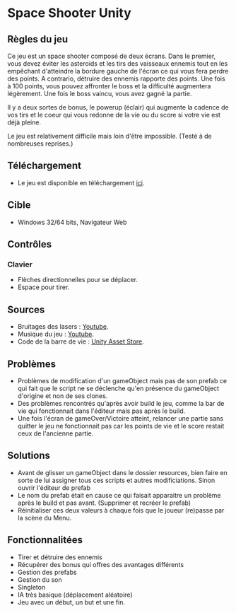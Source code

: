 # Space Shooter Unity

## Règles du jeu

Ce jeu est un space shooter composé de deux écrans. Dans le premier, vous devez éviter les asteroids et les tirs des vaisseaux ennemis tout en les empêchant d'atteindre 
la bordure gauche de l'écran ce qui vous fera perdre des points. A contrario, détruire des ennemis rapporte des points. Une fois à 100 points, vous pouvez affronter le boss et la
difficulté augmentera légèrement. Une fois le boss vaincu, vous avez gagné la partie.

Il y a deux sortes de bonus, le powerup (éclair) qui augmente la cadence de vos tirs et le coeur qui vous redonne de la vie ou du score si votre vie est déjà pleine.

Le jeu est relativement difficile mais loin d'être impossible. (Testé à de nombreuses reprises.)

## Téléchargement

- Le jeu est disponible en téléchargement [ici](https://gitlab.com/eBOURHIS29/space-shooter-unity/tags).

## Cible

- Windows 32/64 bits, Navigateur Web

## Contrôles
### Clavier

- Flèches directionnelles pour se déplacer. 
- Espace pour tirer.

## Sources

- Bruitages des lasers : [Youtube](https://www.youtube.com/watch?v=C7rMBKhM-wY&t=43s).
- Musique du jeu : [Youtube](https://www.youtube.com/watch?v=UHClzbbpTds).
- Code de la barre de vie : [Unity Asset Store](https://assetstore.unity.com/packages/tools/gui/simple-health-bar-free-95420).

## Problèmes

- Problèmes de modification d'un gameObject mais pas de son prefab ce qui fait que le script ne se déclenche qu'en présence du gameObject d'origine et non de ses clones.
- Des problèmes rencontrés qu'après avoir build le jeu, comme la bar de vie qui fonctionnait dans l'éditeur mais pas après le build.
- Une fois l'écran de gameOver/Victoire atteint, relancer une partie sans quitter le jeu ne fonctionnait pas car les points de vie et le score restait ceux de l'ancienne partie.

## Solutions

- Avant de glisser un gameObject dans le dossier resources, bien faire en sorte de lui assigner tous ces scripts et autres modificiations. Sinon ouvrir l'éditeur de prefab
- Le nom du prefab était en cause ce qui faisait apparaitre un problème après le build et pas avant. (Supprimer et recréer le prefab)
- Réinitialiser ces deux valeurs à chaque fois que le joueur (re)passe par la scène du Menu.


## Fonctionnalitées

- Tirer et détruire des ennemis
- Récupérer des bonus qui offres des avantages différents
- Gestion des prefabs
- Gestion du son
- Singleton
- IA très basique (déplacement aléatoire)
- Jeu avec un début, un but et une fin.